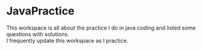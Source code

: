 # JavaPractice
This workspace is all about the practice I do in java coding and listed some questions with solutions. 
<br>I frequently update this workspace as I practice. 
